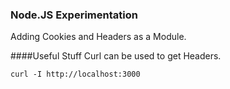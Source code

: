 ### Node.JS Experimentation

Adding Cookies and Headers as a Module.

####Useful Stuff
Curl can be used to get Headers.
```
curl -I http://localhost:3000
```